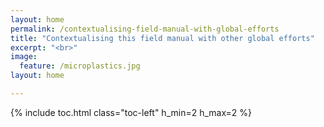 ```yaml
---
layout: home
permalink: /contextualising-field-manual-with-global-efforts
title: "Contextualising this field manual with other global efforts"
excerpt: "<br>"
image:
  feature: /microplastics.jpg
layout: home

---
```

{% include toc.html class="toc-left" h_min=2 h_max=2 %}
